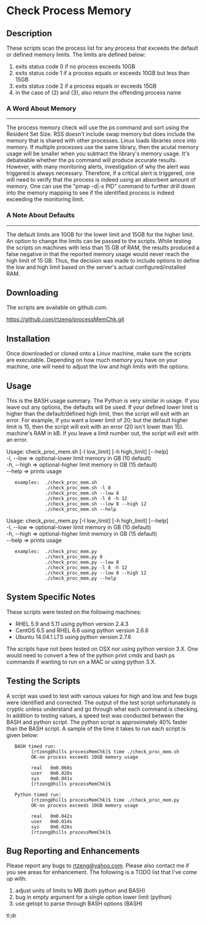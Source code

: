 Check Process Memory
====================


Description
-----------

These scripts scan the process list for any process that exceeds the default or
defined memory limits.  The limits are defined below: 
  1. exits status code 0 if no process exceeds 10GB
  2. exits status code 1 if a process equals or exceeds 10GB but less than 15GB
  3. exits status code 2 if a process equals or exceeds 15GB
  4. in the case of (2) and (3), also return the offending process name

### A Word About Memory
-----------------------
The process memory check will use the ps command and sort using the Resident
Set Size. RSS doesn't include swap memory but does include the memory
that is shared with other processes. Linux loads libraries once into memory.
If multiple processes use the same library, then the acutal memory usage will
be smaller when you subtract the library's memory usage. It's debateable
whether the ps command will produce accurate results. However, with many
monitoring alerts, investigation of why the alert was triggered is always
necessary. Therefore, if a critical alert is triggered, one will need to 
verify that the process is indeed using an absorbent amount of memory. One can
use the "pmap -d|-x PID" command to further drill down into the memory mapping
to see if the identified process is indeed exceeding the monitoring limit.

### A Note About Defaults
-------------------------
The default limits are 10GB for the lower limit and 15GB for the higher limit.
An option to change the limits can be passed to the scripts. While testing the
scripts on machines with less than 15 GB of RAM, the results produced a false
negative in that the reported memory usage would never reach the high limit of
15 GB. Thus, the decision was made to include options to define the low and
high limit based on the server's actual configured/installed RAM.


Downloading
-----------

The scripts are available on github.com.

  https://github.com/rtzeng/processMemChk.git


Installation
------------

Once downloaded or cloned onto a Linux machine, make sure the scripts are
executable. Depending on how much memory you have on your machine, one will 
need to adjust the low and high limits with the options.


Usage
-----

This is the BASH usage summary. The Python is very similar in usage. If you
leave out any options, the defaults will be used. If your defined lower limit
is higher than the default/defined high limit, then the script will exit with
an error. For example, if you want a lower limit of 20; but the default higher
limit is 15, then the script will exit with an error (20 isn't lower than 15).
machine's RAM in kB. If you leave a limit number out, the script will exit with
an error.

Usage: check_proc_mem.sh [-l low_limit] [-h high_limit] [--help]  
    -l, --low   => optional-lower limit memory in GB (10 default)  
    -h, --high  => optional-higher limit memory in GB (15 default)  
    --help      => prints usage  

       examples:  ./check_proc_mem.sh
                  ./check_proc_mem.sh -l 8
                  ./check_proc_mem.sh --low 8
                  ./check_proc_mem.sh -l 8 -h 12
                  ./check_proc_mem.sh --low 8 --high 12
                  ./check_proc_mem.sh --help

Usage: check_proc_mem.py [-l low_limit] [-h high_limit] [--help]  
     -l, --low   => optional-lower limit memory in GB (10 default)  
     -h, --high  => optional-higher limit memory in GB (15 default)  
     --help      => prints usage  

       examples:  ./check_proc_mem.py
                  ./check_proc_mem.py 8
                  ./check_proc_mem.py --low 8
                  ./check_proc_mem.py -l 8 -h 12
                  ./check_proc_mem.py --low 8 --high 12
                  ./check_proc_mem.py --help


System Specific Notes
---------------------

These scripts were tested on the following machines:
  * RHEL 5.9 and 5.11 using python version 2.4.3
  * CentOS 6.5 and RHEL 6.6 using python version 2.6.6
  * Ubuntu 14.04.1 LTS using python version 2.7.6

The scripts have not been tested on OSX nor using python version 3.X. One would
need to convert a few of the python print cmds and bash ps commands if wanting
to run on a MAC or using python 3.X.


Testing the Scripts
-------------------

A script was used to test with various values for high and low and few bugs
were identified and corrected. The output of the test script unfortunately is
cryptic unless understand and go through what each command is checking. In
addition to testing values, a speed test was conducted between the BASH and
python script. The python script is approximately 40% faster than the BASH
script.  A sample of the time it takes to run each script is given below:

       BASH timed run:
             [rtzeng@hills processMemChk]$ time ./check_proc_mem.sh
             OK-no process exceeds 10GB memory usage
             
             real	0m0.068s
             user	0m0.020s
             sys	0m0.041s
             [rtzeng@hills processMemChk]$

       Python timed run:
             [rtzeng@hills processMemChk]$ time ./check_proc_mem.py
             OK-no process exceeds 10GB memory usage
             
             real	0m0.042s
             user	0m0.014s
             sys	0m0.026s
             [rtzeng@hills processMemChk]$


Bug Reporting and Enhancements
------------------------------

Please report any bugs to <rtzeng@yahoo.com>. Please also contact me if you see
areas for enhancement. The following is a TODO list that I've come up with:
  1. adjust units of limits to MB (both python and BASH)
  2. bug in empty argument for a single option lower limit (python)
  3. use getopt to parse through BASH options (BASH)

tl;dr

